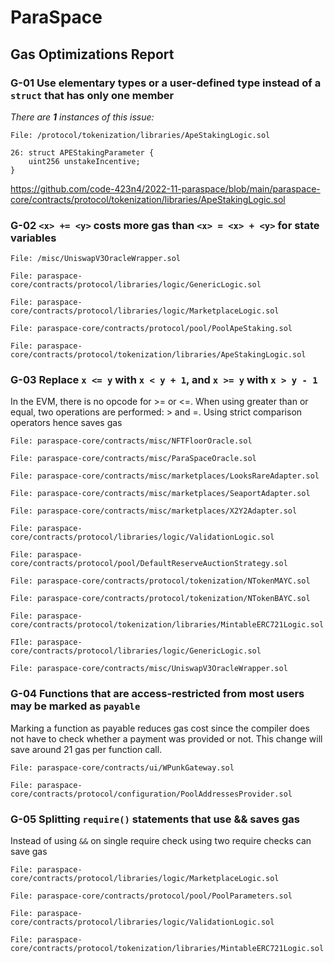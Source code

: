 # ParaSpace

## Gas Optimizations Report

### G-01 Use elementary types or a user-defined type instead of a `struct` that has only one member

_There are **1** instances of this issue:_

```solidity
File: /protocol/tokenization/libraries/ApeStakingLogic.sol

26: struct APEStakingParameter {
    uint256 unstakeIncentive;
}
```

https://github.com/code-423n4/2022-11-paraspace/blob/main/paraspace-core/contracts/protocol/tokenization/libraries/ApeStakingLogic.sol

### G-02 `<x> += <y>` costs more gas than `<x> = <x> + <y>` for state variables

```solidity
File: /misc/UniswapV3OracleWrapper.sol

File: paraspace-core/contracts/protocol/libraries/logic/GenericLogic.sol

File: paraspace-core/contracts/protocol/libraries/logic/MarketplaceLogic.sol

File: paraspace-core/contracts/protocol/pool/PoolApeStaking.sol

File: paraspace-core/contracts/protocol/tokenization/libraries/ApeStakingLogic.sol
```

### G-03 Replace `x <= y` with `x < y + 1`, and `x >= y` with `x > y - 1`

In the EVM, there is no opcode for >= or <=. When using greater than or equal, two operations are performed: > and =. Using strict comparison operators hence saves gas

```solidity
File: paraspace-core/contracts/misc/NFTFloorOracle.sol

File: paraspace-core/contracts/misc/ParaSpaceOracle.sol

File: paraspace-core/contracts/misc/marketplaces/LooksRareAdapter.sol

File: paraspace-core/contracts/misc/marketplaces/SeaportAdapter.sol

File: paraspace-core/contracts/misc/marketplaces/X2Y2Adapter.sol

File: paraspace-core/contracts/protocol/libraries/logic/ValidationLogic.sol

File: paraspace-core/contracts/protocol/pool/DefaultReserveAuctionStrategy.sol

File: paraspace-core/contracts/protocol/tokenization/NTokenMAYC.sol

File: paraspace-core/contracts/protocol/tokenization/NTokenBAYC.sol

File: paraspace-core/contracts/protocol/tokenization/libraries/MintableERC721Logic.sol

FIle: paraspace-core/contracts/protocol/libraries/logic/GenericLogic.sol

File: paraspace-core/contracts/misc/UniswapV3OracleWrapper.sol
```

### G-04 Functions that are access-restricted from most users may be marked as `payable`

Marking a function as payable reduces gas cost since the compiler does not have to check whether a payment was provided or not. This change will save around 21 gas per function call.

```solidity
File: paraspace-core/contracts/ui/WPunkGateway.sol

File: paraspace-core/contracts/protocol/configuration/PoolAddressesProvider.sol
```

### G-05 Splitting `require()` statements that use && saves gas

Instead of using `&&` on single require check using two require checks can save gas

```solidity
File: paraspace-core/contracts/protocol/libraries/logic/MarketplaceLogic.sol

File: paraspace-core/contracts/protocol/pool/PoolParameters.sol

File: paraspace-core/contracts/protocol/libraries/logic/ValidationLogic.sol

File: paraspace-core/contracts/protocol/tokenization/libraries/MintableERC721Logic.sol
```
